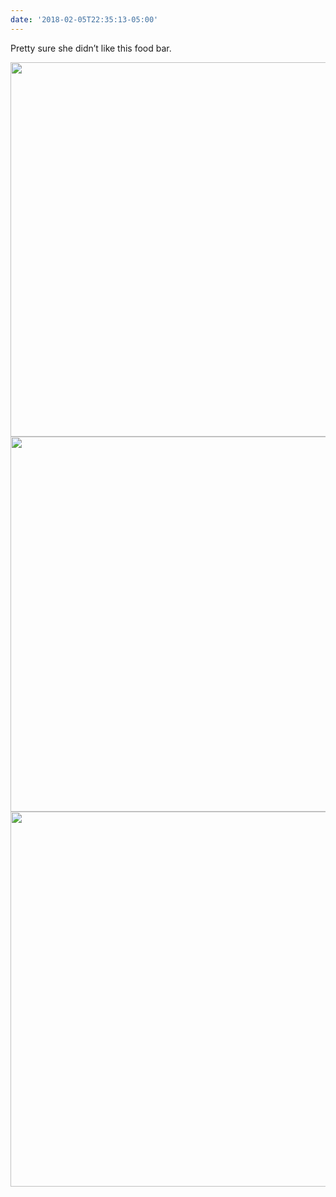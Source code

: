 ```yaml
---
date: '2018-02-05T22:35:13-05:00'
---
```

Pretty sure she didn’t like this food bar.

<img src="uploads/2018/6dc5d692e1.jpg" width="600" height="599" /><img src="uploads/2018/28a5d30aca.jpg" width="600" height="600" /><img src="uploads/2018/5bb24c6e9a.jpg" width="600" height="600" />
